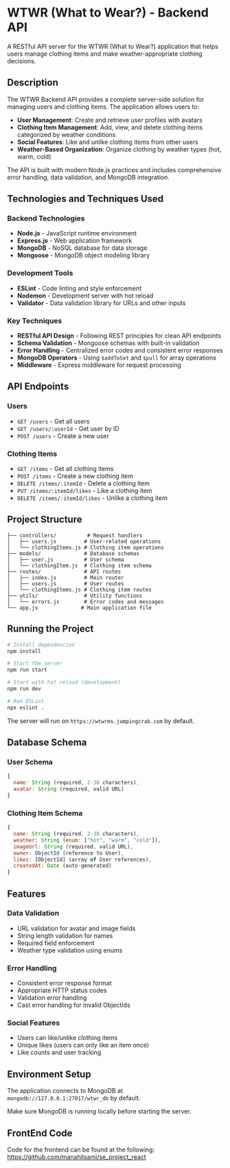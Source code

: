 # WTWR (What to Wear?) - Backend API

A RESTful API server for the WTWR (What to Wear?) application that helps users manage clothing items and make weather-appropriate clothing decisions.

## Description

The WTWR Backend API provides a complete server-side solution for managing users and clothing items. The application allows users to:

- **User Management**: Create and retrieve user profiles with avatars
- **Clothing Item Management**: Add, view, and delete clothing items categorized by weather conditions
- **Social Features**: Like and unlike clothing items from other users
- **Weather-Based Organization**: Organize clothing by weather types (hot, warm, cold)

The API is built with modern Node.js practices and includes comprehensive error handling, data validation, and MongoDB integration.

## Technologies and Techniques Used

### Backend Technologies

- **Node.js** - JavaScript runtime environment
- **Express.js** - Web application framework
- **MongoDB** - NoSQL database for data storage
- **Mongoose** - MongoDB object modeling library

### Development Tools

- **ESLint** - Code linting and style enforcement
- **Nodemon** - Development server with hot reload
- **Validator** - Data validation library for URLs and other inputs

### Key Techniques

- **RESTful API Design** - Following REST principles for clean API endpoints
- **Schema Validation** - Mongoose schemas with built-in validation
- **Error Handling** - Centralized error codes and consistent error responses
- **MongoDB Operators** - Using `$addToSet` and `$pull` for array operations
- **Middleware** - Express middleware for request processing

## API Endpoints

### Users

- `GET /users` - Get all users
- `GET /users/:userId` - Get user by ID
- `POST /users` - Create a new user

### Clothing Items

- `GET /items` - Get all clothing items
- `POST /items` - Create a new clothing item
- `DELETE /items/:itemId` - Delete a clothing item
- `PUT /items/:itemId/likes` - Like a clothing item
- `DELETE /items/:itemId/likes` - Unlike a clothing item

## Project Structure

```
├── controllers/          # Request handlers
│   ├── users.js         # User-related operations
│   └── clothingItems.js # Clothing item operations
├── models/              # Database schemas
│   ├── user.js          # User schema
│   └── clothingItem.js  # Clothing item schema
├── routes/              # API routes
│   ├── index.js         # Main router
│   ├── users.js         # User routes
│   └── clothingItems.js # Clothing item routes
├── utils/               # Utility functions
│   └── errors.js        # Error codes and messages
└── app.js              # Main application file
```

## Running the Project

```bash
# Install dependencies
npm install

# Start the server
npm run start

# Start with hot reload (development)
npm run dev

# Run ESLint
npx eslint .
```

The server will run on `https://wtwrms.jumpingcrab.com` by default.

## Database Schema

### User Schema

```javascript
{
  name: String (required, 2-30 characters),
  avatar: String (required, valid URL)
}
```

### Clothing Item Schema

```javascript
{
  name: String (required, 2-30 characters),
  weather: String (enum: ["hot", "warm", "cold"]),
  imageUrl: String (required, valid URL),
  owner: ObjectId (reference to User),
  likes: [ObjectId] (array of User references),
  createdAt: Date (auto-generated)
}
```

## Features

### Data Validation

- URL validation for avatar and image fields
- String length validation for names
- Required field enforcement
- Weather type validation using enums

### Error Handling

- Consistent error response format
- Appropriate HTTP status codes
- Validation error handling
- Cast error handling for invalid ObjectIds

### Social Features

- Users can like/unlike clothing items
- Unique likes (users can only like an item once)
- Like counts and user tracking

## Environment Setup

The application connects to MongoDB at `mongodb://127.0.0.1:27017/wtwr_db` by default.

Make sure MongoDB is running locally before starting the server.

## FrontEnd Code

Code for the frontend can be found at the following:
https://github.com/manahilsami/se_project_react
